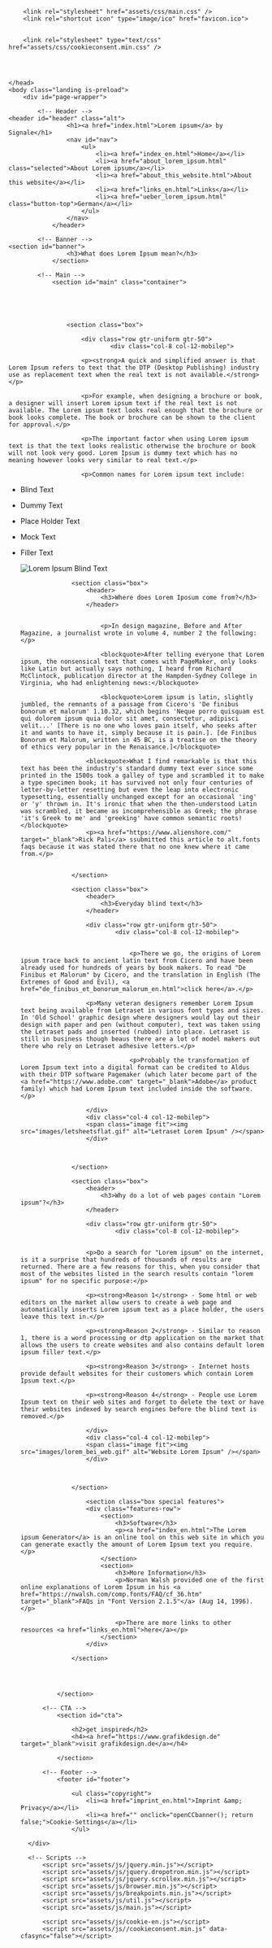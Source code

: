 
<!DOCTYPE HTML>
<!-- Signale.com -->
<html>
	<head>
		<title>History and purpose of Lorem ipsum text</title>
		<meta charset="utf-8" />
		<meta name="viewport" content="width=device-width, initial-scale=1, user-scalable=no" />
		<meta name="keywords" content="loremipsum.de, lorem ipsum, lorem ipsum history, cicero, latin, lorem translation">
<meta name="description" content="Learn about the history of Lorem ipsum and current modern day relevance of blind text">
		
		<link rel="stylesheet" href="assets/css/main.css" />
		<link rel="shortcut icon" type="image/ico" href="favicon.ico">
		
		
		<link rel="stylesheet" type="text/css" href="assets/css/cookieconsent.min.css" />



	
	</head>
	<body class="landing is-preload">
		<div id="page-wrapper">

			<!-- Header -->
	<header id="header" class="alt">
					<h1><a href="index.html">Lorem ipsum</a> by Signale</h1>
					<nav id="nav">
						<ul>
							<li><a href="index_en.html">Home</a></li>
							<li><a href="about_lorem_ipsum.html" class="selected">About Lorem ipsum</a></li>
							<li><a href="about_this_website.html">About this website</a></li>
							<li><a href="links_en.html">Links</a></li>
							<li><a href="ueber_lorem_ipsum.html" class="button-top">German</a></li>
						</ul>
					</nav>
				</header>

			<!-- Banner -->
	<section id="banner">
					<h3>What does Lorem Ipsum mean?</h3>
				</section>

			<!-- Main -->
				<section id="main" class="container">

					
						
						
					
					<section class="box">	
						
						<div class="row gtr-uniform gtr-50">		
             					<div class="col-8 col-12-mobilep">

						<p><strong>A quick and simplified answer is that Lorem Ipsum refers to text that the DTP (Desktop Publishing) industry use as replacement text when the real text is not available.</strong></p>

						<p>For example, when designing a brochure or book, a designer will insert Lorem ipsum text if the real text is not available. The Lorem ipsum text looks real enough that the brochure or book looks complete. The book or brochure can be shown to the client for approval.</p>

						<p>The important factor when using Lorem ipsum text is that the text looks realistic otherwise the brochure or book will not look very good. Lorem Ipsum is dummy text which has no meaning however looks very similar to real text.</p>

						<p>Common names for Lorem ipsum text include:

- Blind Text
- Dummy Text
- Place Holder Text
- Mock Text
- Filler Text</p>
							</div>
						  <div class="col-4 col-12-mobilep">
								<span class="image fit"><img src="images/brochure_lorem.gif" alt="Lorem Ipsum Blind Text" /></span>
							</div>
                    </section>
						
					<section class="box">	
						<header>
							<h3>Where does Lorem Iposum come from?</h3>
						</header>
					  		
						
							<p>In design magazine, Before and After Magazine, a journalist wrote in volume 4, number 2 the following:</p>

							<blockquote>After telling everyone that Lorem ipsum, the nonsensical text that comes with PageMaker, only looks like Latin but actually says nothing, I heard from Richard McClintock, publication director at the Hampden-Sydney College in Virginia, who had enlightening news:</blockquote>

							<blockquote>Lorem ipsum is latin, slightly jumbled, the remnants of a passage from Cicero's 'De finibus bonorum et malorum' 1.10.32, which begins 'Neque porro quisquam est qui dolorem ipsum quia dolor sit amet, consectetur, adipisci velit...' [There is no one who loves pain itself, who seeks after it and wants to have it, simply because it is pain.]. [de Finibus Bonorum et Malorum, written in 45 BC, is a treatise on the theory of ethics very popular in the Renaisance.]</blockquote>

						<blockquote>What I find remarkable is that this text has been the industry's standard dummy text ever since some printed in the 1500s took a galley of type and scrambled it to make a type specimen book; it has survived not only four centuries of letter-by-letter resetting but even the leap into electronic typesetting, essentially unchanged except for an occasional 'ing' or 'y' thrown in. It's ironic that when the then-understood Latin was scrambled, it became as incomprehensible as Greek; the phrase 'it's Greek to me' and 'greeking' have common semantic roots!</blockquote>
						<p><a href="https://www.alienshore.com/" target="_blank">Rick Pali</a> ssubmitted this article to alt.fonts faqs because it was stated there that no one knew where it came from.</p>
						
						
                    </section>	

					<section class="box">	
						<header>
							<h3>Everyday blind text</h3>
	  					</header>
		
						<div class="row gtr-uniform gtr-50">		
             					<div class="col-8 col-12-mobilep">
							
							
									<p>There we go, the origins of Lorem ipsum trace back to ancient latin text from Cicero and have been already used for hundreds of years by book makers. To read "De Finibus et Malorum" by Cicero, and the translation in English (The Extremes of Good and Evil), <a href="de_finibus_et_bonorum_malorum_en.html">click here</a>.</p>

						<p>Many veteran designers remember Lorem Ipsum text being available from Letraset in various font types and sizes. In 'Old School' graphic design where designers would lay out their design with paper and pen (without computer), text was taken using the Letraset pads and inserted (rubbed) into place. Letraset is still in business though beaus there are a lot of model makers out there who rely on Letraset adhesive letters.</p>

									<p>Probably the transformation of Lorem Ipsum text into a digital format can be credited to Aldus with their DTP software Pagemaker (which later become part of the <a href="https://www.adobe.com" target="_blank">Adobe</a> product family) which had Lorem Ipsum text included inside the software.</p>
									
						</div>			
						<div class="col-4 col-12-mobilep">			
						<span class="image fit"><img src="images/letsheetsflat.gif" alt="Letraset Lorem Ipsum" /></span>
						</div>
		
		
							
                    </section>
						
					<section class="box">	
						<header>
							<h3>Why do a lot of web pages contain "Lorem ipsum"?</h3>
	  					</header>
		
						<div class="row gtr-uniform gtr-50">		
             					<div class="col-8 col-12-mobilep">
							
							
						<p>Do a search for "Lorem ipsum" on the internet, is it a surprise that hundreds of thousands of results are returned. There are a few reasons for this, when you consider that most of the websites listed in the search results contain "lorem ipsum" for no specific purpose:</p>

						<p><strong>Reason 1</strong> - Some html or web editors on the market allow users to create a web page and automatically inserts Lorem ipsum text as a place holder, the users leave this text in.</p>

						<p><strong>Reason 2</strong> - Similar to reason 1, there is a word processing or dtp application on the market that allows the users to create websites and also contains default lorem ipsum filler text.</p>

						<p><strong>Reason 3</strong> - Internet hosts provide default websites for their customers which contain Lorem Ipsum text.</p>

						<p><strong>Reason 4</strong> - People use Lorem Ipsum text on their web sites and forget to delete the text or have their websites indexed by search engines before the blind text is removed.</p>
									
						</div>			
						<div class="col-4 col-12-mobilep">			
						<span class="image fit"><img src="images/lorem_bei_web.gif" alt="Website Lorem Ipsum" /></span>
						</div>
		
		
							
                    </section>
						
						<section class="box special features">
						<div class="features-row">
							<section>
								<h3>Software</h3>
								<p><a href="index_en.html">The Lorem ipsum Generator</a> is an online tool on this web site in which you can generate exactly the amount of Lorem Ipsum text you require.</p>
							</section>
							<section>
								<h3>More Information</h3>
								<p>Norman Walsh provided one of the first online explanations of Lorem Ipsum in his <a href="https://nwalsh.com/comp.fonts/FAQ/cf_36.htm" target="_blank">FAQs in "Font Version 2.1.5"</a> (Aug 14, 1996).</p>

								<p>There are more links to other resources <a href="links_en.html">here</a></p>
							</section>
						</div>
						
					</section>
						
					
						

				</section>

			<!-- CTA -->
				<section id="cta">

					<h2>get inspired</h2>
					<h4><a href="https://www.grafikdesign.de" target="_blank">visit grafikdesign.de</a></h4>

				</section>

			<!-- Footer -->
				<footer id="footer">
					
					<ul class="copyright">
						<li><a href="imprint_en.html">Imprint &amp; Privacy</a></li>
						<li><a href="" onclick="openCCbanner(); return false;">Cookie-Settings</a></li>
					</ul>
	</footer>

		</div>

		<!-- Scripts -->
			<script src="assets/js/jquery.min.js"></script>
			<script src="assets/js/jquery.dropotron.min.js"></script>
			<script src="assets/js/jquery.scrollex.min.js"></script>
			<script src="assets/js/browser.min.js"></script>
			<script src="assets/js/breakpoints.min.js"></script>
			<script src="assets/js/util.js"></script>
			<script src="assets/js/main.js"></script>

			<script src="assets/js/cookie-en.js"></script>
			<script src="assets/js//cookieconsent.min.js" data-cfasync="false"></script>

</body>
</html>
